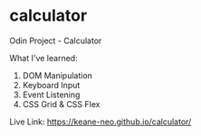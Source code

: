 # calculator

Odin Project - Calculator

What I've learned:

1. DOM Manipulation
2. Keyboard Input
3. Event Listening
4. CSS Grid & CSS Flex

Live Link: https://keane-neo.github.io/calculator/

